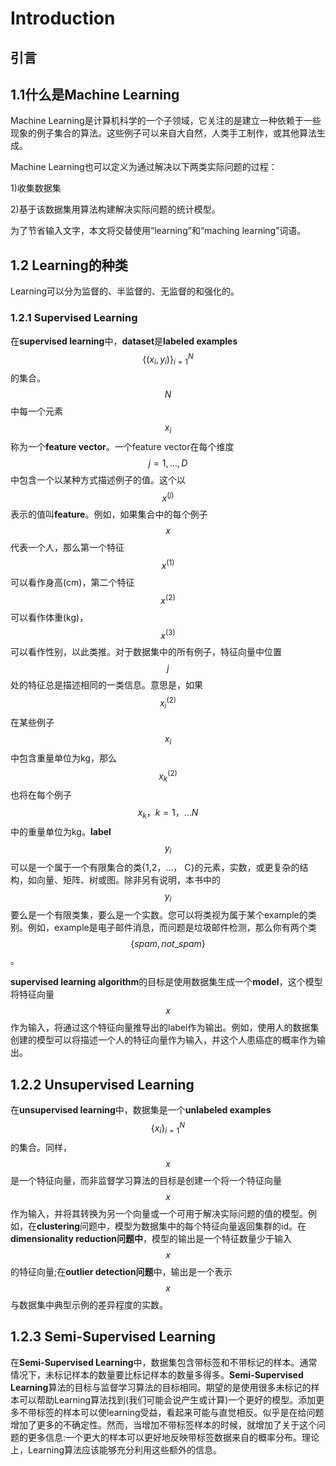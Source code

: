 # Introduction

## 引言

## 1.1什么是Machine Learning

Machine Learning是计算机科学的一个子领域，它关注的是建立一种依赖于一些现象的例子集合的算法。这些例子可以来自大自然，人类手工制作，或其他算法生成。

Machine Learning也可以定义为通过解决以下两类实际问题的过程：&#x20;

1\)收集数据集

2\)基于该数据集用算法构建解决实际问题的统计模型。

为了节省输入文字，本文将交替使用“learning”和“maching learning”词语。

## 1.2 Learning的种类

Learning可以分为监督的、半监督的、无监督的和强化的。

### 1.2.1 Supervised Learning

在**supervised learning**中，**dataset**是**labeled examples**$$\{(x_i, y_i) \}^N_{i=1}$$的集合。$$N$$中每一个元素$${x}_i$$称为一个**feature vector**。一个feature vector在每个维度$$j = 1,...,D$$ 中包含一个以某种方式描述例子的值。这个以$$x ^{(j)}$$表示的值叫**feature**。例如，如果集合中的每个例子$$x$$代表一个人，那么第一个特征$$x ^{(1)}$$可以看作身高(cm)，第二个特征$$x ^{(2)}$$可以看作体重(kg)， $$x ^{(3)}$$可以看作性别，以此类推。对于数据集中的所有例子，特征向量中位置$$j$$处的特征总是描述相同的一类信息。意思是，如果$$x ^{(2)}_i$$在某些例子$$x _i$$中包含重量单位为kg，那么$$x ^{(2)}_k$$也将在每个例子$$x_k，k = 1，…N$$中的重量单位为kg。**label** $$y_i$$可以是一个属于一个有限集合的类{1,2，…， C}的元素，实数，或更复杂的结构，如向量、矩阵、树或图。除非另有说明，本书中的$$y_i$$要么是一个有限类集，要么是一个实数。您可以将类视为属于某个example的类别。例如，example是电子邮件消息，而问题是垃圾邮件检测，那么你有两个类$$\{spam, not \_ spam\}$$。

**supervised learning algorithm**的目标是使用数据集生成一个**model**，这个模型将特征向量$$x$$作为输入，将通过这个特征向量推导出的label作为输出。例如，使用人的数据集创建的模型可以将描述一个人的特征向量作为输入，并这个人患癌症的概率作为输出。

## 1.2.2 Unsupervised Learning

在**unsupervised learning**中，数据集是一个**unlabeled examples**$$\{ x_i \} ^N _{i=1}$$的集合。同样，$$x$$是一个特征向量，而非监督学习算法的目标是创建一个将一个特征向量$$x$$作为输入，并将其转换为另一个向量或一个可用于解决实际问题的值的模型。例如，在**clustering**问题中，模型为数据集中的每个特征向量返回集群的id。在**dimensionality reduction问题中**，模型的输出是一个特征数量少于输入$$x$$的特征向量;在**outlier detection问题**中，输出是一个表示$$x$$与数据集中典型示例的差异程度的实数。

## 1.2.3 Semi-Supervised Learning

在**Semi-Supervised Learning**中，数据集包含带标签和不带标记的样本。通常情况下，未标记样本的数量要比标记样本的数量多得多。**Semi-Supervised Learning**算法的目标与监督学习算法的目标相同。期望的是使用很多未标记的样本可以帮助Learning算法找到(我们可能会说产生或计算)一个更好的模型。添加更多不带标签的样本可以使learning受益，看起来可能与直觉相反。似乎是在给问题增加了更多的不确定性。然而，当增加不带标签样本的时候，就增加了关于这个问题的更多信息:一个更大的样本可以更好地反映带标签数据来自的概率分布。理论上，Learning算法应该能够充分利用这些额外的信息。
